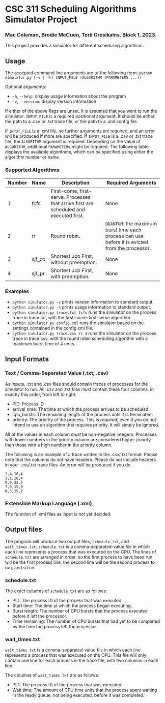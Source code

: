 # CSC 311 Scheduling Algorithms Simulator Project

### Mac Coleman, Brodie McCuen, Torii Gresikalns. Block 1, 2023.

This project provides a simulator for different scheduling algorithms.

## Usage

The accepted command line arguments are of the following form:
`python simulator.py [-v | -h] INPUT_FILE [ALGORITHM [PARAMETERS ...]]`

Optional arguments:
* `-h`, `--help`: display usage information about the program
* `-v`, `--version`: display version information 

If either of the above flags are unset, it is assumed that you want to run the simulator.
`INPUT_FILE` is a required positional argument. It should be either the path to a .csv or .txt trace file, or the path to a .xml config file.

If `INPUT_FILE` is a .xml file, no further arguments are required, and an error will be produced if more are specified.
If `INPUT_FILE` is a .csv or .txt trace file, the `ALGORITHM` argument is required. Depending on the value of `ALGORITHM`, additional
`PARAMETER`s might be required. The following table displays the available algorithms, which can be specified using either
the algorithm number or name.

### Supported Algorithms

|Number|Name|Description|Required Arguments|
|---|---|---|---|
|1|fcfs|First-come, first-serve. Processes that arrive first are scheduled and executed first.|None|
|2|rr|Round robin.|`QUANTUM`: the maximum burst time each process can use before it is evicted from the processor.|
|3|sjf_co|Shortest Job First, without preemption.|None|
|4|sjf_pr|Shortest Job First, with preemption.|None|

### Examples

* `python simulator.py -v` prints version information to standard output.
* `python simulator.py -h` prints usage information to standard output.
* `python simulator.py trace.txt fcfs` runs the simulator on the process trace in trace.txt, with the first-come-first-serve algorithm.
* `python simulator.py config.xml` runs the simulator based on the settings contained in the config.xml file.
* `python simulator.py trace.csv rr 4` runs the simulator on the process trace in trace.csv, with the round robin scheduling algorithm with a maximum burst time of 4 units.

## Input Formats

### Text / Comma-Separated Value (.txt, .csv)

As inputs, .txt and .csv files should contain traces of processes for the simulator to run.
All .csv and .txt files *must* contain these four columns, in exactly this order, from left to right:

* PID: Process ID
* arrival_time: The time at which the process arrives to be scheduled.
* cpu_bursts: The remaining length of the process until it is terminated.
* priority: The priority of the process. This is *required*, even if you do not intend to use an algorithm that requires priority. It will simply be ignored.

All of the values in each column *must* be non-negative integers.
Processes with lower numbers in the priority column are considered higher priority than those with a high number in the priority column.

The following is an example of a trace written in the .csv/.txt format.
Please note that the columns *do not* have headers. Please do not include headers in your .csv/.txt trace files.
An error will be produced if you do.
```
1,4,10,4
2,1,20,4
5,9,32,5
7,9,19,9
8,3,15,2
```

### Extensible Markup Language (.xml)

The function of .xml files as input is not yet decided.

## Output files

The program will produce two output files, `schedule.txt`, and `wait_times.txt`.
`schedule.txt` is a comma-separated-value file in which each line represents a process that was executed on the CPU.
The lines of `schedule.txt` are arranged in order, so the first process to have been run will be the first process line, the second line will be the second process to run, and so on.

### schedule.txt

The exact columns of `schedule.txt` are as follows:

* PID: The process ID of the process that was executed.
* Start time: The time at which the process began executing.
* Burst length: The number of CPU bursts that the process executed before it left the processor.
* Time remaining: The number of CPU bursts that had yet to be completed by the time the process left the processor.

### wait_times.txt

`wait_times.txt` is a comma-separated-value file in which each line represents a process that was executed on the CPU.
This file will only contain one line for each process in the trace file, with two columns in each line.

The columns of `wait_times.txt` are as follows:

* PID: The process ID of the process that was executed.
* Wait time: The amount of CPU time units that the process spent waiting in the ready queue, not being executed, before it was completed.